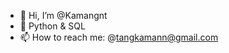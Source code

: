 - 👋 Hi, I’m @Kamangnt
- 🌱 Python & SQL
- 📫 How to reach me: @tangkamann@gmail.com

<!---
Kamangnt/Kamangnt is a ✨ special ✨ repository because its `README.md` (this file) appears on your GitHub profile.
You can click the Preview link to take a look at your changes.
--->
